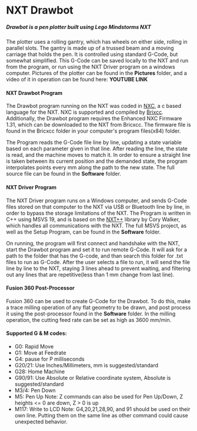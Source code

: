 # NXT Drawbot
##### Drawbot is a pen plotter built using Lego Mindstorms NXT

The plotter uses a rolling gantry, which has wheels on either side, rolling in parallel slots. The gantry is made up of a trussed beam and a moving carriage that holds the pen. It is controlled using standard G-Code, but somewhat simplified. This G-Code can be saved locally to the NXT and run from the program, or run using the NXT Driver program on a windows computer. Pictures of the plotter can be found in the **Pictures** folder, and a video of it in operation can be found here:
**YOUTUBE LINK**

#### NXT Drawbot Program
The Drawbot program running on the NXT was coded in [NXC](bricxcc.sourceforge.net/nbc/), a c based language for the NXT. NXC is supported and compiled by [Brixcc](bricxcc.sourceforge.net). Additionally, the Drawbot program requires the Enhanced NXC Firmware 1.31, which can be downloaded to the NXT from Bricxcc. The firmware file is found in the Bricxcc folder in your computer's program files(x84) folder.

The Program reads the G-Code file line by line, updating a state variable based on each parameter given in that line. After reading the line, the state is read, and the machine moves to match it. In order to ensure a straight line is taken between its current position and the demanded state, the program interpolates points every mm along the path to the new state. The full source file can be found in the **Software** folder.

#### NXT Driver Program
The NXT Driver program runs on a Windows computer, and sends G-Code files stored on that computer to the NXT via USB or Bluetooth line by line, in order to bypass the storage limitations of the NXT. The Program is written in C++ using MSVS 19, and is based on the [NXT++](https://github.com/corywalker/nxt-plus-plus) library by Cory Walker, which handles all communications with the NXT. The full MSVS project, as well as the Setup Program, can be found in the **Software** folder.

On running, the program will first connect and handshake with the NXT, start the Drawbot program and set it to run remote G-Code. It will ask for a path to the folder that has the G-code, and than search this folder for .txt files to run as G-Code. After the user selects a file to run, it will send the file line by line to the NXT, staying 3 lines ahead to prevent waiting, and filtering out any lines that are repetitive(less than 1 mm change from last line).

#### Fusion 360 Post-Processor
Fusion 360 can be used to create G-Code for the Drawbot. To do this, make a trace milling operation of any flat geometry to be drawn, and post process it using the post-processor found in the **Software** folder. In the milling operation, the cutting feed rate can be set as high as 3600 mm/min.

#### Supported G & M codes:
- G0:     Rapid Move
- G1:     Move at Feedrate
- G4:     pause for P milliseconds
- G20/21: Use Inches/Millimeters, mm is suggested/standard
- G28:    Home Machine
- G90/91: Use Absolute or Relative coordinate system, Absolute is suggested/standard
- M3/4:   Pen Down
- M5:     Pen Up
Note: Z commands can also be used for Pen Up/Down, Z heights <= 0 are down, Z > 0 is up
- M117:   Write to LCD
Note: G4,20,21,28,90, and 91 should be used on their own line. Putting them on the same line as other command could cause unexpected behavior.
